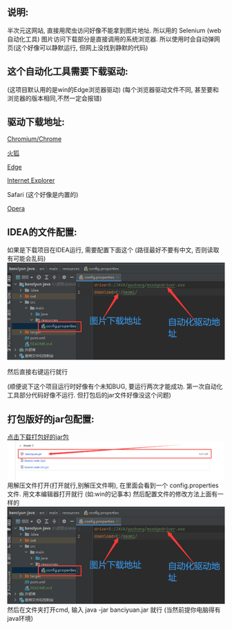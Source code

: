 
## 说明:

半次元这网站, 直接用爬虫访问好像不能拿到图片地址. 所以用的 Selenium (web自动化工具)
图片访问下载部分是直接调用的系统浏览器. 所以使用时会自动弹网页(这个好像可以静默运行, 但网上没找到静默的代码)


## 这个自动化工具需要下载驱动:

(这项目默认用的是win的Edge浏览器驱动)
(每个浏览器驱动文件不同, 甚至要和浏览器的版本相同,不然一定会报错)



## 驱动下载地址:

[Chromium/Chrome](https://chromedriver.storage.googleapis.com/index.html)

[火狐](https://github.com/mozilla/geckodriver/releases)

[Edge](https://developer.microsoft.com/en-us/microsoft-edge/tools/webdriver/)

[Internet Explorer](https://selenium-release.storage.googleapis.com/index.html)

Safari (这个好像是内置的)

[Opera](https://github.com/operasoftware/operachromiumdriver/releases)

## IDEA的文件配置:

如果是下载项目在IDEA运行, 需要配置下面这个
(路径最好不要有中文, 否则读取有可能会乱码)
![img_1.png](img_1.png)

然后直接右键运行就行

(顺便说下这个项目运行时好像有个未知BUG, 要运行两次才能成功. 第一次自动化工具部分代码好像不运行.
但打包后的jar文件好像没这个问题)


## 打包版好的jar包配置:
[点击下载打包好的jar包](https://github.com/Q-V-O/banciyan/releases/tag/mao)
![img.png](img.png)
用解压文件打开(打开就行,别解压文件啊), 在里面会看到一个 config.properties 文件. 
用文本编辑器打开就行 (如:win的记事本)
然后配置文件的修改方法上面有一样的
![img_2.png](img_2.png)
然后在文件夹打开cmd, 输入 java -jar banciyuan.jar  就行
(当然前提你电脑得有java环境)


